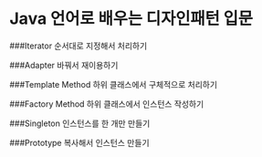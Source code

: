 # Java 언어로 배우는 디자인패턴 입문

###Iterator
    순서대로 지정해서 처리하기

###Adapter
    바꿔서 재이용하기

###Template Method
    하위 클래스에서 구체적으로 처리하기

###Factory Method
    하위 클래스에서 인스턴스 작성하기

###Singleton
    인스턴스를 한 개만 만들기

###Prototype
    복사해서 인스턴스 만들기
